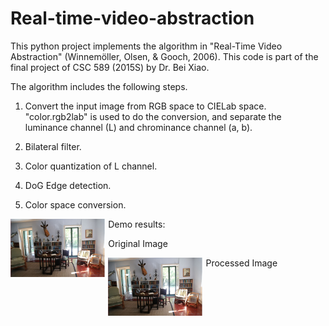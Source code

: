 # Real-time-video-abstraction
This python project implements the algorithm in "Real-Time Video Abstraction" (Winnemöller, Olsen, & Gooch, 2006).
This code is part of the final project of CSC 589 (2015S) by Dr. Bei Xiao.


The algorithm includes the following steps.
1) Convert the input image from RGB space to CIELab space.
    "color.rgb2lab" is used to do the conversion, and separate the luminance channel (L) and chrominance channel (a, b).

2) Bilateral filter.
3) Color quantization of L channel.
4) DoG Edge detection.
5) Color space conversion.


Demo results:
<img src="https://github.com/BumbleBee0819/Real-time-video-abstraction/blob/master/results/TestImage1.jpg" style="float: left; width: 30%; margin-right: 1%; margin-bottom: 0.5em;">
<p> Original Image </p>
<img src="https://github.com/BumbleBee0819/Real-time-video-abstraction/blob/master/results/TestImage1.jpg" style="float: left; width: 30%; margin-right: 1%; margin-bottom: 0.5em;">
<p> Processed Image </p>

